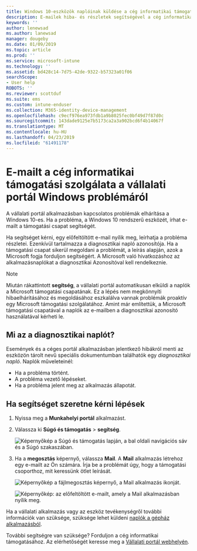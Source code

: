 ```yaml
---
title: Windows 10-eszközök naplóinak küldése a cég informatikai támogatási szolgálatának | Microsoft Docs
description: E-mailek hiba- és részletek segítségével a cég informatikai támogatási problémák megoldásához
keywords: ''
author: lenewsad
ms.author: lanewsad
manager: dougeby
ms.date: 01/09/2019
ms.topic: article
ms.prod: ''
ms.service: microsoft-intune
ms.technology: ''
ms.assetid: bd428c14-7d75-42de-9322-b57323a01f06
searchScope:
- User help
ROBOTS: ''
ms.reviewer: scottduf
ms.suite: ems
ms.custom: intune-enduser
ms.collection: M365-identity-device-management
ms.openlocfilehash: c9ecf976ea973fdb1a9b8025fec0bf49d7f87d0c
ms.sourcegitcommit: 143dade9125e7b5173ca2a3a902bcd6f4b14067f
ms.translationtype: MT
ms.contentlocale: hu-HU
ms.lasthandoff: 04/23/2019
ms.locfileid: "61491178"
---
```

# <a name="email-your-company-support-about-problem-from-company-portal-for-windows"></a>E-mailt a cég informatikai támogatási szolgálata a vállalati portál Windows problémáról

A vállalati portál alkalmazásban kapcsolatos problémák elhárítása a Windows 10-es. Ha a probléma, a Windows 10 rendszerű eszközét, írhat e-mailt a támogatási csapat segítségét. 

Ha segítséget kérni, egy előfeltöltött e-mail nyílik meg, leírhatja a probléma részletei. Ezenkívül tartalmazza a diagnosztikai napló azonosítója. Ha a támogatási csapat sikerül megoldani a problémát, a leírás alapján, azok a Microsoft fogja forduljon segítségért. A Microsoft való hivatkozáshoz az alkalmazásnaplókat a diagnosztikai Azonosítóval kell rendelkeznie.   


> [!Note]       
> Miután rákattintott **segítség**, a vállalati portál automatikusan elküldi a naplók a Microsoft támogatási csapatának. Ez a lépés nem megkönnyíti hibaelhárításához és megoldásához eszkalálva vannak problémák proaktív egy Microsoft támogatási szolgálatához. Amint már említettük, a Microsoft támogatási csapatával a naplók az e-mailben a diagnosztikai azonosító használatával kérheti le.  

## <a name="what-is-a-diagnostic-log"></a>Mi az a diagnosztikai naplót?

Események és a céges portál alkalmazásban jelentkező hibákról menti az eszközön tárolt nevű speciális dokumentumban találhatók egy _diagnosztikai napló_. Naplók műveleteinél:  
* Ha a probléma történt.  
* A probléma vezető lépéseket.  
* Ha a probléma jelent meg az alkalmazás állapotát.   

## <a name="steps-to-get-help"></a>Ha segítséget szeretne kérni lépések  

1. Nyissa meg a **Munkahelyi portál** alkalmazást.
2. Válassza ki **Súgó és támogatás** > **segítség**.  

   ![Képernyőkép a Súgó és támogatás lapján, a bal oldali navigációs sáv és a Súgó szakaszában.](./media/1812_UCP_Help_Support_Get_Help_Logs.png)    

3. Ha a **megosztás** képernyő, válassza **Mail**. A **Mail** alkalmazás létrehoz egy e-mailt az Ön számára. Írja be a problémát úgy, hogy a támogatási csoporthoz, mit keressünk ötlet leírását.  

   ![Képernyőkép a fájlmegosztás képernyő, a Mail alkalmazás ikonját.](./media/1811_Mail_Logs_Windows_CPapp.png)  


   ![Képernyőkép: az előfeltöltött e-mailt, amely a Mail alkalmazásban nyílik meg.](./media/1811_Get_Help_Email_Windows_CPapp.png)  

Ha a vállalati alkalmazás vagy az eszköz tevékenységről további információk van szüksége, szüksége lehet küldeni [naplók a gépház alkalmazásból](send-logs-to-your-it-admin-settings-windows.md).  

További segítségre van szüksége? Forduljon a cég informatikai támogatásához. Az elérhetőségét keresse meg a [Vállalati portál webhelyén](https://go.microsoft.com/fwlink/?linkid=2010980).  
